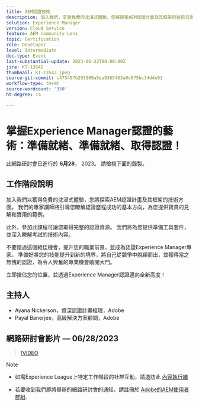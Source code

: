 ```yaml
---
title: AEM認證技術
description: 加入我們，享受免費的沈浸式體驗，您將探索AEM認證計畫及其框架的技術方面。 我們的專家講師將引導您瞭解成功認證歷程的基本方向，為您提供寶貴的見解和實用的範例。此外，參加此課程後，您將可獲得全面的認證資源。 我們將為您提供準備工具套件，並深入瞭解考試的技術內容。不要錯過這個絕佳的機會，以提升您的職業前景，並成為認證Experience Manager專家。 準備好將您的技能提升到新的境界，將自己從競爭中脫穎而出，並獲得當之無愧的認證，這將為激動人心的專業機會敞開大門。立即搶佔您的位置，並透過Experience Manager認證踏上新的高峰！
solution: Experience Manager
version: Cloud Service
feature: AEM Community Lens
topic: Certification
role: Developer
level: Intermediate
doc-type: Event
last-substantial-update: 2023-06-22T00:00:00Z
jira: KT-13542
thumbnail: KT-13542.jpeg
source-git-commit: c475497b293909a5ea8365463a0d075bc34d4e01
workflow-type: tm+mt
source-wordcount: '350'
ht-degree: 1%

---
```



# 掌握Experience Manager認證的藝術：準備就緒、準備就緒、取得認證！

此網路研討會已進行於 **6月28**， 2023。 請檢視下面的錄製。

## 工作階段說明

加入我們以獲得免費的沈浸式體驗，您將探索AEM認證計畫及其框架的技術方面。 我們的專家講師將引導您瞭解認證歷程成功的基本方向，為您提供寶貴的見解和實用的範例。

此外，參加此課程可讓您取得完整的認證資源。 我們將為您提供準備工具套件，並深入瞭解考試的技術內容。

不要錯過這個絕佳機會，提升您的職業前景，並成為認證Experience Manager專家。 準備好將您的技能提升到新的境界，將自己從競爭中脫穎而出，並獲得當之無愧的認證，為令人興奮的專業機會敞開大門。

立即搶佔您的位置，並透過Experience Manager認證邁向全新高度！

## 主持人

* Ayana Nickerson，資深認證計畫經理，Adobe
* Payal Banerjee，高級解決方案顧問，Adobe

## 網路研討會影片 — 06/28/2023

>[!VIDEO](https://video.tv.adobe.com/v/3421028)

>[!NOTE]
>
>* 如需Experience League上特定工作階段的社群互動，請造訪此 [內容執行緒](https://adobe.ly/3p2CmbA)
>
>* 若要收到我們即將舉辦的網路研討會的通知，請註冊於 [Adobe的AEM使用者群組](https://aem-augs.adobe.com/).
